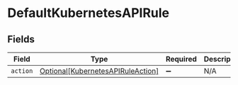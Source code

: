 # DefaultKubernetesAPIRule


## Fields

| Field                                                                               | Type                                                                                | Required                                                                            | Description                                                                         |
| ----------------------------------------------------------------------------------- | ----------------------------------------------------------------------------------- | ----------------------------------------------------------------------------------- | ----------------------------------------------------------------------------------- |
| `action`                                                                            | [Optional[KubernetesAPIRuleAction]](../../models/shared/kubernetesapiruleaction.md) | :heavy_minus_sign:                                                                  | N/A                                                                                 |